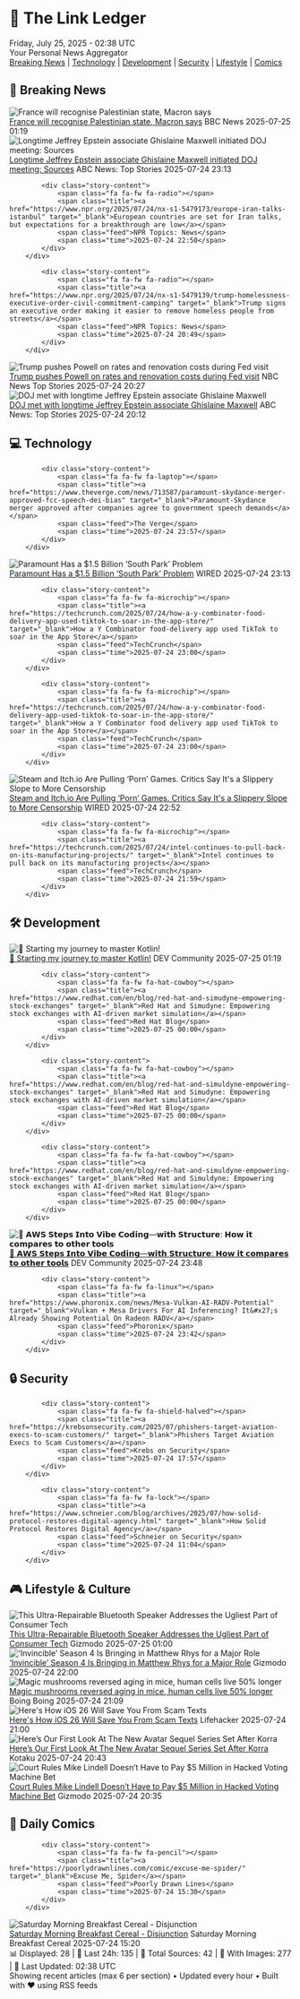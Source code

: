 <!-- Processing 54 RSS feeds at 2025-07-25 02:38:14 UTC -->
<!-- Processing: XKCD -->
<!-- Processing: Poorly Drawn Lines -->
<!-- Processing: Garfield -->
<!-- Processing: Questionable Content -->
<!-- Processing: BBC Breaking News -->
<!-- Processing: CBC News -->
<!-- Error processing https://rss.cbc.ca/lineup/topstories.xml: The read operation timed out -->
<!-- Processing: Reuters World News -->
<!-- Processing: ABC News Breaking -->
<!-- Processing: NBC News Breaking -->
<!-- Processing: The Verge -->
<!-- Processing: Ars Technica -->
<!-- Processing: WIRED -->
<!-- Processing: Phoronix Linux News -->
<!-- Processing: OMG! Ubuntu -->
<!-- Processing: Red Hat Blog -->
<!-- Processing: GitLab Blog -->
<!-- Processing: Coding Horror -->
<!-- Processing: The Pragmatic Engineer -->
<!-- Processing: Gizmodo -->
<!-- Processing: Schneier on Security -->
<!-- Generated 2 new posts out of 20 feeds processed -->
<div class="newspaper-header">
    <h1 class="newspaper-title">📰 The Link Ledger</h1>
    <div class="newspaper-date">Friday, July 25, 2025 - 02:38 UTC</div>
    <div class="newspaper-subtitle">Your Personal News Aggregator</div>
</div>

<div class="newspaper-nav">
    <a href="#breaking">Breaking News</a> |
    <a href="#tech">Technology</a> |
    <a href="#dev">Development</a> |
    <a href="#security">Security</a> |
    <a href="#lifestyle">Lifestyle</a> |
    <a href="#webcomics">Comics</a>
</div>

<div class="news-section breaking-news" id="breaking">
<h2 class="section-header">🚨 Breaking News</h2>
<div class="stories-container">
<div class="story">
            <img src="https://ichef.bbci.co.uk/ace/standard/240/cpsprodpb/cd14/live/8222b300-68ca-11f0-8dbd-f3d32ebd3327.jpg" alt="France will recognise Palestinian state, Macron says" class="story-image" loading="lazy" onerror="this.style.display='none'">
            <div class="story-content">
                <span class="fa fa-fw fa-earth-americas"></span>
                <span class="title"><a href="https://www.bbc.com/news/articles/ckg5g4p3245o" target="_blank">France will recognise Palestinian state, Macron says</a></span>
                <span class="feed">BBC News</span>
                <span class="time">2025-07-25 01:19</span>
            </div>
        </div>
<div class="story">
            <img src="https://s.abcnews.com/images/US/todd-blanche-4-abc-gmh-250724_1753364825281_hpMain_4x3t_384.jpg" alt="Longtime Jeffrey Epstein associate Ghislaine Maxwell initiated DOJ meeting: Sources" class="story-image" loading="lazy" onerror="this.style.display='none'">
            <div class="story-content">
                <span class="fa fa-fw fa-tv"></span>
                <span class="title"><a href="https://abcnews.go.com/Politics/doj-meeting-ghislaine-maxwell-set-thursday-sources/story?id=124021785" target="_blank">Longtime Jeffrey Epstein associate Ghislaine Maxwell initiated DOJ meeting: Sources</a></span>
                <span class="feed">ABC News: Top Stories</span>
                <span class="time">2025-07-24 23:13</span>
            </div>
        </div>
<div class="story">
            
            <div class="story-content">
                <span class="fa fa-fw fa-radio"></span>
                <span class="title"><a href="https://www.npr.org/2025/07/24/nx-s1-5479173/europe-iran-talks-istanbul" target="_blank">European countries are set for Iran talks, but expectations for a breakthrough are low</a></span>
                <span class="feed">NPR Topics: News</span>
                <span class="time">2025-07-24 22:50</span>
            </div>
        </div>
<div class="story">
            
            <div class="story-content">
                <span class="fa fa-fw fa-radio"></span>
                <span class="title"><a href="https://www.npr.org/2025/07/24/nx-s1-5479139/trump-homelessness-executive-order-civil-commitment-camping" target="_blank">Trump signs an executive order making it easier to remove homeless people from streets</a></span>
                <span class="feed">NPR Topics: News</span>
                <span class="time">2025-07-24 20:49</span>
            </div>
        </div>
<div class="story">
            <img src="https://media-cldnry.s-nbcnews.com/image/upload/t_fit_1500w/mpx/2704722219/2025_07/1753388819274_now_mtp_powell_trump_250724_1920x1080-l6mbtk.jpg" alt="Trump pushes Powell on rates and renovation costs during Fed visit" class="story-image" loading="lazy" onerror="this.style.display='none'">
            <div class="story-content">
                <span class="fa fa-fw fa-broadcast-tower"></span>
                <span class="title"><a href="https://www.nbcnews.com/meet-the-press/video/trump-pushes-powell-on-rates-and-renovation-costs-during-fed-visit-243788869902" target="_blank">Trump pushes Powell on rates and renovation costs during Fed visit</a></span>
                <span class="feed">NBC News Top Stories</span>
                <span class="time">2025-07-24 20:27</span>
            </div>
        </div>
<div class="story">
            <img src="https://s.abcnews.com/images/US/todd-blanche-4-abc-gmh-250724_1753364825281_hpMain_4x3t_384.jpg" alt="DOJ met with longtime Jeffrey Epstein associate Ghislaine Maxwell" class="story-image" loading="lazy" onerror="this.style.display='none'">
            <div class="story-content">
                <span class="fa fa-fw fa-tv"></span>
                <span class="title"><a href="https://abcnews.go.com/Politics/doj-meeting-ghislaine-maxwell-set-thursday-sources/story?id=124021785" target="_blank">DOJ met with longtime Jeffrey Epstein associate Ghislaine Maxwell</a></span>
                <span class="feed">ABC News: Top Stories</span>
                <span class="time">2025-07-24 20:12</span>
            </div>
        </div>
</div>
</div>
<div class="news-section tech-news" id="tech">
<h2 class="section-header">💻 Technology</h2>
<div class="stories-container">
<div class="story">
            
            <div class="story-content">
                <span class="fa fa-fw fa-laptop"></span>
                <span class="title"><a href="https://www.theverge.com/news/713587/paramount-skydance-merger-approved-fcc-speech-dei-bias" target="_blank">Paramount-Skydance merger approved after companies agree to government speech demands</a></span>
                <span class="feed">The Verge</span>
                <span class="time">2025-07-24 23:57</span>
            </div>
        </div>
<div class="story">
            <img src="https://media.wired.com/photos/688260ef4f088f314b8487bc/master/pass/Paramount-South-Park-Problem-Culture-TCDSOPA_EC204.jpg" alt="Paramount Has a $1.5 Billion ‘South Park’ Problem" class="story-image" loading="lazy" onerror="this.style.display='none'">
            <div class="story-content">
                <span class="fa fa-fw fa-bolt"></span>
                <span class="title"><a href="https://www.wired.com/story/paramount-has-a-south-park-problem/" target="_blank">Paramount Has a $1.5 Billion ‘South Park’ Problem</a></span>
                <span class="feed">WIRED</span>
                <span class="time">2025-07-24 23:13</span>
            </div>
        </div>
<div class="story">
            
            <div class="story-content">
                <span class="fa fa-fw fa-microchip"></span>
                <span class="title"><a href="https://techcrunch.com/2025/07/24/how-a-y-combinator-food-delivery-app-used-tiktok-to-soar-in-the-app-store/" target="_blank">How a Y Combinator food-delivery app used TikTok to soar in the App Store</a></span>
                <span class="feed">TechCrunch</span>
                <span class="time">2025-07-24 23:00</span>
            </div>
        </div>
<div class="story">
            
            <div class="story-content">
                <span class="fa fa-fw fa-microchip"></span>
                <span class="title"><a href="https://techcrunch.com/2025/07/24/how-a-y-combinator-food-delivery-app-used-tiktok-to-soar-in-the-app-store/" target="_blank">How a Y Combinator food delivery app used TikTok to soar in the App Store</a></span>
                <span class="feed">TechCrunch</span>
                <span class="time">2025-07-24 23:00</span>
            </div>
        </div>
<div class="story">
            <img src="https://media.wired.com/photos/687fcfbfcc34f84ebcc01ab6/master/pass/STEAM-Remove-ornographic-Games-Culture-1659833597.jpg" alt="Steam and Itch.io Are Pulling ‘Porn’ Games. Critics Say It&#x27;s a Slippery Slope to More Censorship" class="story-image" loading="lazy" onerror="this.style.display='none'">
            <div class="story-content">
                <span class="fa fa-fw fa-bolt"></span>
                <span class="title"><a href="https://www.wired.com/story/steam-itchio-are-pulling-porn-games-censorship/" target="_blank">Steam and Itch.io Are Pulling ‘Porn’ Games. Critics Say It&#x27;s a Slippery Slope to More Censorship</a></span>
                <span class="feed">WIRED</span>
                <span class="time">2025-07-24 22:52</span>
            </div>
        </div>
<div class="story">
            
            <div class="story-content">
                <span class="fa fa-fw fa-microchip"></span>
                <span class="title"><a href="https://techcrunch.com/2025/07/24/intel-continues-to-pull-back-on-its-manufacturing-projects/" target="_blank">Intel continues to pull back on its manufacturing projects</a></span>
                <span class="feed">TechCrunch</span>
                <span class="time">2025-07-24 21:59</span>
            </div>
        </div>
</div>
</div>
<div class="news-section dev-news" id="dev">
<h2 class="section-header">🛠️ Development</h2>
<div class="stories-container">
<div class="story">
            <img src="https://media2.dev.to/dynamic/image/width=800%2Cheight=%2Cfit=scale-down%2Cgravity=auto%2Cformat=auto/https%3A%2F%2Fdev-to-uploads.s3.amazonaws.com%2Fuploads%2Farticles%2F63a6dpgri1sxssazjh6d.jpg" alt="🚀 Starting my journey to master Kotlin!" class="story-image" loading="lazy" onerror="this.style.display='none'">
            <div class="story-content">
                <span class="fa fa-fw fa-code"></span>
                <span class="title"><a href="https://dev.to/hitesh_motsra/starting-my-journey-to-master-kotlin-57ki" target="_blank">🚀 Starting my journey to master Kotlin!</a></span>
                <span class="feed">DEV Community</span>
                <span class="time">2025-07-25 01:19</span>
            </div>
        </div>
<div class="story">
            
            <div class="story-content">
                <span class="fa fa-fw fa-hat-cowboy"></span>
                <span class="title"><a href="https://www.redhat.com/en/blog/red-hat-and-simudyne-empowering-stock-exchanges" target="_blank">Red Hat and Simudyne: Empowering stock exchanges with AI-driven market simulation</a></span>
                <span class="feed">Red Hat Blog</span>
                <span class="time">2025-07-25 00:00</span>
            </div>
        </div>
<div class="story">
            
            <div class="story-content">
                <span class="fa fa-fw fa-hat-cowboy"></span>
                <span class="title"><a href="https://www.redhat.com/en/blog/red-hat-and-simuldyne-empowering-stock-exchanges" target="_blank">Red Hat and Simudyne: Empowering stock exchanges with AI-driven market simulation</a></span>
                <span class="feed">Red Hat Blog</span>
                <span class="time">2025-07-25 00:00</span>
            </div>
        </div>
<div class="story">
            
            <div class="story-content">
                <span class="fa fa-fw fa-hat-cowboy"></span>
                <span class="title"><a href="https://www.redhat.com/en/blog/red-hat-and-simuldyne-empowering-stock-exchanges" target="_blank">Red Hat and Simuldyne: Empowering stock exchanges with AI-driven market simulation</a></span>
                <span class="feed">Red Hat Blog</span>
                <span class="time">2025-07-25 00:00</span>
            </div>
        </div>
<div class="story">
            <img src="https://media2.dev.to/dynamic/image/width=800%2Cheight=%2Cfit=scale-down%2Cgravity=auto%2Cformat=auto/https%3A%2F%2Fdev-to-uploads.s3.amazonaws.com%2Fuploads%2Farticles%2Fb3hce1iw1mvabvkx96ly.png" alt="🚀 𝗔𝗪𝗦 𝗦𝘁𝗲𝗽𝘀 𝗜𝗻𝘁𝗼 𝗩𝗶𝗯𝗲 𝗖𝗼𝗱𝗶𝗻𝗴—𝘄𝗶𝘁𝗵 𝗦𝘁𝗿𝘂𝗰𝘁𝘂𝗿𝗲: 𝗛𝗼𝘄 𝗶𝘁 𝗰𝗼𝗺𝗽𝗮𝗿𝗲𝘀 𝘁𝗼 𝗼𝘁𝗵𝗲𝗿 𝘁𝗼𝗼𝗹𝘀" class="story-image" loading="lazy" onerror="this.style.display='none'">
            <div class="story-content">
                <span class="fa fa-fw fa-code"></span>
                <span class="title"><a href="https://dev.to/srini_n_ba4ec48b97d1c5383/--4df6" target="_blank">🚀 𝗔𝗪𝗦 𝗦𝘁𝗲𝗽𝘀 𝗜𝗻𝘁𝗼 𝗩𝗶𝗯𝗲 𝗖𝗼𝗱𝗶𝗻𝗴—𝘄𝗶𝘁𝗵 𝗦𝘁𝗿𝘂𝗰𝘁𝘂𝗿𝗲: 𝗛𝗼𝘄 𝗶𝘁 𝗰𝗼𝗺𝗽𝗮𝗿𝗲𝘀 𝘁𝗼 𝗼𝘁𝗵𝗲𝗿 𝘁𝗼𝗼𝗹𝘀</a></span>
                <span class="feed">DEV Community</span>
                <span class="time">2025-07-24 23:48</span>
            </div>
        </div>
<div class="story">
            
            <div class="story-content">
                <span class="fa fa-fw fa-linux"></span>
                <span class="title"><a href="https://www.phoronix.com/news/Mesa-Vulkan-AI-RADV-Potential" target="_blank">Vulkan + Mesa Drivers For AI Inferencing? It&#x27;s Already Showing Potential On Radeon RADV</a></span>
                <span class="feed">Phoronix</span>
                <span class="time">2025-07-24 23:42</span>
            </div>
        </div>
</div>
</div>
<div class="news-section security-news" id="security">
<h2 class="section-header">🔒 Security</h2>
<div class="stories-container">
<div class="story">
            
            <div class="story-content">
                <span class="fa fa-fw fa-shield-halved"></span>
                <span class="title"><a href="https://krebsonsecurity.com/2025/07/phishers-target-aviation-execs-to-scam-customers/" target="_blank">Phishers Target Aviation Execs to Scam Customers</a></span>
                <span class="feed">Krebs on Security</span>
                <span class="time">2025-07-24 17:57</span>
            </div>
        </div>
<div class="story">
            
            <div class="story-content">
                <span class="fa fa-fw fa-lock"></span>
                <span class="title"><a href="https://www.schneier.com/blog/archives/2025/07/how-solid-protocol-restores-digital-agency.html" target="_blank">How Solid Protocol Restores Digital Agency</a></span>
                <span class="feed">Schneier on Security</span>
                <span class="time">2025-07-24 11:04</span>
            </div>
        </div>
</div>
</div>
<div class="news-section lifestyle-news" id="lifestyle">
<h2 class="section-header">🎮 Lifestyle & Culture</h2>
<div class="stories-container">
<div class="story">
            <img src="https://gizmodo.com/app/uploads/2025/07/teufelmynd.jpg" alt="This Ultra-Repairable Bluetooth Speaker Addresses the Ugliest Part of Consumer Tech" class="story-image" loading="lazy" onerror="this.style.display='none'">
            <div class="story-content">
                <span class="fa fa-fw fa-computer"></span>
                <span class="title"><a href="https://gizmodo.com/this-ultra-repairable-bluetooth-speaker-addresses-the-ugliest-part-of-consumer-tech-2000634005" target="_blank">This Ultra-Repairable Bluetooth Speaker Addresses the Ugliest Part of Consumer Tech</a></span>
                <span class="feed">Gizmodo</span>
                <span class="time">2025-07-25 01:00</span>
            </div>
        </div>
<div class="story">
            <img src="https://gizmodo.com/app/uploads/2025/07/Invincible-San-Diego-Comic-Con.jpg" alt="‘Invincible’ Season 4 Is Bringing in Matthew Rhys for a Major Role" class="story-image" loading="lazy" onerror="this.style.display='none'">
            <div class="story-content">
                <span class="fa fa-fw fa-computer"></span>
                <span class="title"><a href="https://gizmodo.com/san-diego-comic-con-invincible-dinosaurus-matthew-rhys-cast-announcement-2000634033" target="_blank">‘Invincible’ Season 4 Is Bringing in Matthew Rhys for a Major Role</a></span>
                <span class="feed">Gizmodo</span>
                <span class="time">2025-07-24 22:00</span>
            </div>
        </div>
<div class="story">
            <img src="https://i0.wp.com/boingboing.net/wp-content/uploads/2023/04/Yarygin.png?fit=1200%2C675&amp;quality=55&amp;ssl=1" alt="Magic mushrooms reversed aging in mice, human cells live 50% longer" class="story-image" loading="lazy" onerror="this.style.display='none'">
            <div class="story-content">
                <span class="fa fa-fw fa-arrow-right"></span>
                <span class="title"><a href="https://boingboing.net/2025/07/24/magic-mushrooms-reversed-aging-in-mice-human-cells-live-50-longer.html" target="_blank">Magic mushrooms reversed aging in mice, human cells live 50% longer</a></span>
                <span class="feed">Boing Boing</span>
                <span class="time">2025-07-24 21:09</span>
            </div>
        </div>
<div class="story">
            <img src="https://lifehacker.com/imagery/articles/01K0YZMZCB2RSV9R0CT6SFPKPX/hero-image.png" alt="Here&#x27;s How iOS 26 Will Save You From Scam Texts" class="story-image" loading="lazy" onerror="this.style.display='none'">
            <div class="story-content">
                <span class="fa fa-fw fa-life-ring"></span>
                <span class="title"><a href="https://lifehacker.com/tech/ios-26-scam-text-filter?utm_medium=RSS" target="_blank">Here&#x27;s How iOS 26 Will Save You From Scam Texts</a></span>
                <span class="feed">Lifehacker</span>
                <span class="time">2025-07-24 21:00</span>
            </div>
        </div>
<div class="story">
            <img src="https://i.kinja-img.com/image/upload/c_fit,q_80,w_636/0696b01ca39c66e003c84790a03f6abb.jpg" alt="Here’s Our First Look At The New Avatar Sequel Series Set After Korra" class="story-image" loading="lazy" onerror="this.style.display='none'">
            <div class="story-content">
                <span class="fa fa-fw fa-gamepad"></span>
                <span class="title"><a href="https://kotaku.com/avatar-seven-havens-pavi-earthbender-image-sdcc-panel-1851786934" target="_blank">Here’s Our First Look At The New Avatar Sequel Series Set After Korra</a></span>
                <span class="feed">Kotaku</span>
                <span class="time">2025-07-24 20:43</span>
            </div>
        </div>
<div class="story">
            <img src="https://gizmodo.com/app/uploads/2024/08/MyPillow-CEO-Mike-Lindell-leans-against-a-fence.jpg" alt="Court Rules Mike Lindell Doesn’t Have to Pay $5 Million in Hacked Voting Machine Bet" class="story-image" loading="lazy" onerror="this.style.display='none'">
            <div class="story-content">
                <span class="fa fa-fw fa-computer"></span>
                <span class="title"><a href="https://gizmodo.com/court-rules-mike-lindell-doesnt-have-to-pay-5-million-in-hacked-voting-machine-bet-2000633979" target="_blank">Court Rules Mike Lindell Doesn’t Have to Pay $5 Million in Hacked Voting Machine Bet</a></span>
                <span class="feed">Gizmodo</span>
                <span class="time">2025-07-24 20:35</span>
            </div>
        </div>
</div>
</div>
<div class="news-section webcomics-section" id="webcomics">
<h2 class="section-header">🎨 Daily Comics</h2>
<div class="stories-container">
<div class="story">
            
            <div class="story-content">
                <span class="fa fa-fw fa-pencil"></span>
                <span class="title"><a href="https://poorlydrawnlines.com/comic/excuse-me-spider/" target="_blank">Excuse Me, Spider</a></span>
                <span class="feed">Poorly Drawn Lines</span>
                <span class="time">2025-07-24 15:30</span>
            </div>
        </div>
<div class="story">
            <img src="https://www.smbc-comics.com/comics/1753229445-20250725.png" alt="Saturday Morning Breakfast Cereal - Disjunction" class="story-image" loading="lazy" onerror="this.style.display='none'">
            <div class="story-content">
                <span class="fa fa-fw fa-smile"></span>
                <span class="title"><a href="https://www.smbc-comics.com/comic/disjunction" target="_blank">Saturday Morning Breakfast Cereal - Disjunction</a></span>
                <span class="feed">Saturday Morning Breakfast Cereal</span>
                <span class="time">2025-07-24 15:20</span>
            </div>
        </div>
</div>
</div>

<div class="newspaper-footer">
    <div class="stats">
        📊 Displayed: 28 | 📅 Last 24h: 135 | 📡 Total Sources: 42 | 📸 With Images: 277 |
        🔄 Last Updated: 02:38 UTC
    </div>
    <div class="footer-note">
        Showing recent articles (max 6 per section) • Updated every hour • Built with ❤️ using RSS feeds
    </div>
</div>
